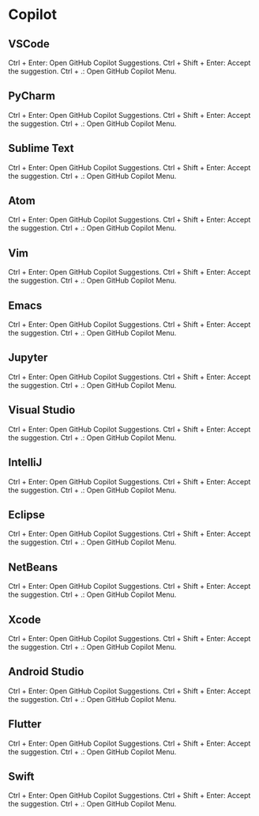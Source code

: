 # Copilot

## VSCode

Ctrl + Enter: Open GitHub Copilot Suggestions.
Ctrl + Shift + Enter: Accept the suggestion.
Ctrl + .: Open GitHub Copilot Menu.

## PyCharm

Ctrl + Enter: Open GitHub Copilot Suggestions.
Ctrl + Shift + Enter: Accept the suggestion.
Ctrl + .: Open GitHub Copilot Menu.

## Sublime Text

Ctrl + Enter: Open GitHub Copilot Suggestions.
Ctrl + Shift + Enter: Accept the suggestion.
Ctrl + .: Open GitHub Copilot Menu.

## Atom

Ctrl + Enter: Open GitHub Copilot Suggestions.
Ctrl + Shift + Enter: Accept the suggestion.
Ctrl + .: Open GitHub Copilot Menu.

## Vim

Ctrl + Enter: Open GitHub Copilot Suggestions.
Ctrl + Shift + Enter: Accept the suggestion.
Ctrl + .: Open GitHub Copilot Menu.

## Emacs

Ctrl + Enter: Open GitHub Copilot Suggestions.
Ctrl + Shift + Enter: Accept the suggestion.
Ctrl + .: Open GitHub Copilot Menu.

## Jupyter

Ctrl + Enter: Open GitHub Copilot Suggestions.
Ctrl + Shift + Enter: Accept the suggestion.
Ctrl + .: Open GitHub Copilot Menu.

## Visual Studio

Ctrl + Enter: Open GitHub Copilot Suggestions.
Ctrl + Shift + Enter: Accept the suggestion.
Ctrl + .: Open GitHub Copilot Menu.

## IntelliJ

Ctrl + Enter: Open GitHub Copilot Suggestions.
Ctrl + Shift + Enter: Accept the suggestion.
Ctrl + .: Open GitHub Copilot Menu.

## Eclipse

Ctrl + Enter: Open GitHub Copilot Suggestions.
Ctrl + Shift + Enter: Accept the suggestion.
Ctrl + .: Open GitHub Copilot Menu.

## NetBeans

Ctrl + Enter: Open GitHub Copilot Suggestions.
Ctrl + Shift + Enter: Accept the suggestion.
Ctrl + .: Open GitHub Copilot Menu.

## Xcode

Ctrl + Enter: Open GitHub Copilot Suggestions.
Ctrl + Shift + Enter: Accept the suggestion.
Ctrl + .: Open GitHub Copilot Menu.

## Android Studio

Ctrl + Enter: Open GitHub Copilot Suggestions.
Ctrl + Shift + Enter: Accept the suggestion.
Ctrl + .: Open GitHub Copilot Menu.

## Flutter

Ctrl + Enter: Open GitHub Copilot Suggestions.
Ctrl + Shift + Enter: Accept the suggestion.
Ctrl + .: Open GitHub Copilot Menu.

## Swift

Ctrl + Enter: Open GitHub Copilot Suggestions.
Ctrl + Shift + Enter: Accept the suggestion.
Ctrl + .: Open GitHub Copilot Menu.
